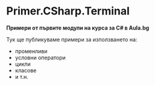 ﻿# Primer.CSharp.Terminal
**Примери от първите модули на курса за C# в Aula.bg**

Тук ще публикуваме примери за използването на:
* променливи
* условни оператори
* цикли
* класове
* и т.н.

